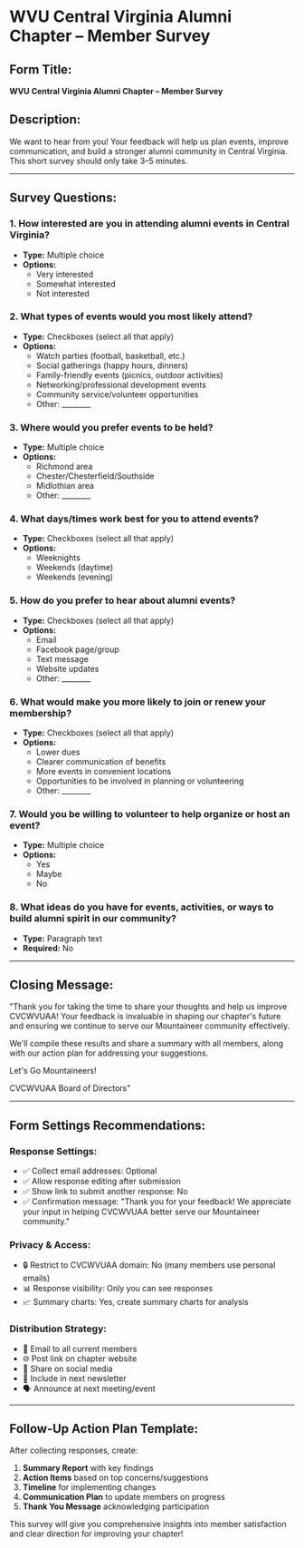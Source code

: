 # WVU Central Virginia Alumni Chapter – Member Survey

## Form Title:
**WVU Central Virginia Alumni Chapter – Member Survey**

## Description:
We want to hear from you! Your feedback will help us plan events, improve communication, and build a stronger alumni community in Central Virginia. This short survey should only take 3–5 minutes.

---

## Survey Questions:

### 1. How interested are you in attending alumni events in Central Virginia?
- **Type:** Multiple choice
- **Options:**
  - Very interested
  - Somewhat interested
  - Not interested

### 2. What types of events would you most likely attend?
- **Type:** Checkboxes (select all that apply)
- **Options:**
  - Watch parties (football, basketball, etc.)
  - Social gatherings (happy hours, dinners)
  - Family-friendly events (picnics, outdoor activities)
  - Networking/professional development events
  - Community service/volunteer opportunities
  - Other: ________

### 3. Where would you prefer events to be held?
- **Type:** Multiple choice
- **Options:**
  - Richmond area
  - Chester/Chesterfield/Southside
  - Midlothian area
  - Other: ________

### 4. What days/times work best for you to attend events?
- **Type:** Checkboxes (select all that apply)
- **Options:**
  - Weeknights
  - Weekends (daytime)
  - Weekends (evening)

### 5. How do you prefer to hear about alumni events?
- **Type:** Checkboxes (select all that apply)
- **Options:**
  - Email
  - Facebook page/group
  - Text message
  - Website updates
  - Other: ________

### 6. What would make you more likely to join or renew your membership?
- **Type:** Checkboxes (select all that apply)
- **Options:**
  - Lower dues
  - Clearer communication of benefits
  - More events in convenient locations
  - Opportunities to be involved in planning or volunteering
  - Other: ________

### 7. Would you be willing to volunteer to help organize or host an event?
- **Type:** Multiple choice
- **Options:**
  - Yes
  - Maybe
  - No

### 8. What ideas do you have for events, activities, or ways to build alumni spirit in our community?
- **Type:** Paragraph text
- **Required:** No

---

## Closing Message:
"Thank you for taking the time to share your thoughts and help us improve CVCWVUAA! Your feedback is invaluable in shaping our chapter's future and ensuring we continue to serve our Mountaineer community effectively.

We'll compile these results and share a summary with all members, along with our action plan for addressing your suggestions.

Let's Go Mountaineers!

CVCWVUAA Board of Directors"

---

## Form Settings Recommendations:

### **Response Settings:**
- ✅ Collect email addresses: Optional
- ✅ Allow response editing after submission
- ✅ Show link to submit another response: No
- ✅ Confirmation message: "Thank you for your feedback! We appreciate your input in helping CVCWVUAA better serve our Mountaineer community."

### **Privacy & Access:**
- 🔒 Restrict to CVCWVUAA domain: No (many members use personal emails)
- 📊 Response visibility: Only you can see responses
- 📈 Summary charts: Yes, create summary charts for analysis

### **Distribution Strategy:**
- 📧 Email to all current members
- 🌐 Post link on chapter website
- 📱 Share on social media
- 📰 Include in next newsletter
- 🗣️ Announce at next meeting/event

---

## Follow-Up Action Plan Template:

After collecting responses, create:
1. **Summary Report** with key findings
2. **Action Items** based on top concerns/suggestions  
3. **Timeline** for implementing changes
4. **Communication Plan** to update members on progress
5. **Thank You Message** acknowledging participation

This survey will give you comprehensive insights into member satisfaction and clear direction for improving your chapter!